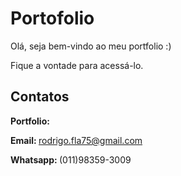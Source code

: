 <h1>Portofolio</h1>
<p>Olá, seja bem-vindo ao meu portfolio :)</p>
<p>Fique a vontade para acessá-lo.</p>

<h2>Contatos</h2>
<p><b>Portfolio:</b><a href="https://rodric1.github.io/Portfolio/"></a></p>
<p><b>Email: </b><a href="mailto:rodrigo.fla75@gmail.com">rodrigo.fla75@gmail.com</a></p>
<p><b>Whatsapp: </b>(011)98359-3009</p>

